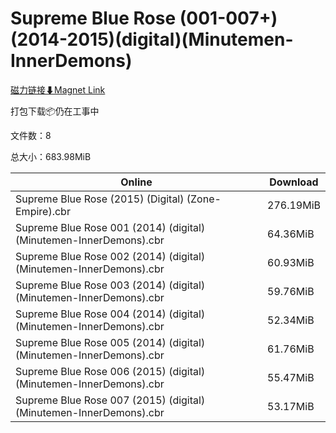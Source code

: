 # Supreme Blue Rose (001-007+)(2014-2015)(digital)(Minutemen-InnerDemons)

[磁力链接⬇Magnet Link](magnet:?xt=urn:btih:df49777f0509fde98085151c243910568bc67d30&dn=Supreme%20Blue%20Rose%20%28001-007%2B%29%282014-2015%29%28digital%29%28Minutemen-InnerDemons%29)

打包下载📦仍在工事中

文件数：8

总大小：683.98MiB

Online | Download
--- | ---
Supreme Blue Rose (2015) (Digital) (Zone-Empire).cbr | 276.19MiB
Supreme Blue Rose 001 (2014) (digital) (Minutemen-InnerDemons).cbr | 64.36MiB
Supreme Blue Rose 002 (2014) (digital) (Minutemen-InnerDemons).cbr | 60.93MiB
Supreme Blue Rose 003 (2014) (digital) (Minutemen-InnerDemons).cbr | 59.76MiB
Supreme Blue Rose 004 (2014) (digital) (Minutemen-InnerDemons).cbr | 52.34MiB
Supreme Blue Rose 005 (2014) (digital) (Minutemen-InnerDemons).cbr | 61.76MiB
Supreme Blue Rose 006 (2015) (digital) (Minutemen-InnerDemons).cbr | 55.47MiB
Supreme Blue Rose 007 (2015) (digital) (Minutemen-InnerDemons).cbr | 53.17MiB